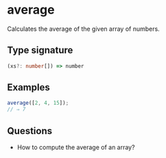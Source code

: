 # average

Calculates the average of the given array of numbers.

## Type signature

<!-- prettier-ignore-start -->
```typescript
(xs?: number[]) => number
```
<!-- prettier-ignore-end -->

## Examples

<!-- prettier-ignore-start -->
```javascript
average([2, 4, 15]);
// ⇒ 7
```
<!-- prettier-ignore-end -->

## Questions

- How to compute the average of an array?
